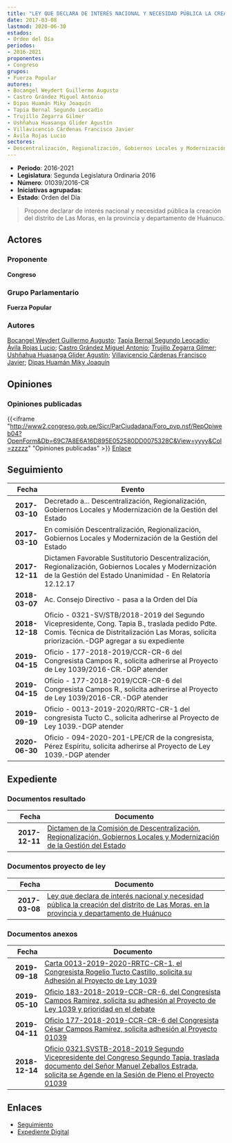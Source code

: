 ```yaml
---
title: "LEY QUE DECLARA DE INTERÉS NACIONAL Y NECESIDAD PÚBLICA LA CREACIÓN DEL DISTRITO DE LAS MORAS, EN LA PROVINCIA Y DEPARTAMENTO DE HUÁNUCO"
date: 2017-03-08
lastmod: 2020-06-30
estados:
- Orden del Día
periodos:
- 2016-2021
proponentes:
- Congreso
grupos:
- Fuerza Popular
autores:
- Bocangel Weydert Guillermo Augusto
- Castro Grández Miguel Antonio
- Dipas Huamán Miky Joaquín
- Tapia Bernal Segundo Leocadio
- Trujillo Zegarra Gilmer
- Ushñahua Huasanga Glider Agustín
- Villavicencio Cárdenas Francisco Javier
- Ávila Rojas Lucio
sectores:
- Descentralización, Regionalización, Gobiernos Locales y Modernización de la Gestión del Estado
---
```

- **Periodo**: 2016-2021
- **Legislatura**: Segunda Legislatura Ordinaria 2016
- **Número**: 01039/2016-CR
- **Iniciativas agrupadas**: 
- **Estado**: Orden del Día

> Propone declarar de interés nacional y necesidad pública la creación del distrito de Las Moras, en la provincia y departamento de Huánuco.


## Actores

### Proponente

**Congreso**

### Grupo Parlamentario

**Fuerza Popular**

### Autores

[Bocangel Weydert Guillermo Augusto](mailto:mailto:gbocangel@congreso.gob.pe); [Tapia Bernal Segundo Leocadio](mailto:mailto:stapia@congreso.gob.pe); [Ávila Rojas Lucio](mailto:mailto:lavilar@congreso.gob.pe); [Castro Grández Miguel Antonio](mailto:mailto:macastro@congreso.gob.pe); [Trujillo Zegarra Gilmer](mailto:mailto:gtrujilloz@congreso.gob.pe); [Ushñahua Huasanga Glider Agustín](mailto:mailto:gushnahua@congreso.gob.pe); [Villavicencio Cárdenas Francisco Javier](mailto:mailto:fvillavicencio@congreso.gob.pe); [Dipas Huamán Miky Joaquín](mailto:mailto:mdipas@congreso.gob.pe)

## Opiniones

### Opiniones publicadas

{{<iframe "http://www2.congreso.gob.pe/Sicr/ParCiudadana/Foro_pvp.nsf/RepOpiweb04?OpenForm&Db=69C7A8E6A16D895E052580DD0075328C&View=yyyy&Col=zzzzz" "Opiniones publicadas" >}}
[Enlace](http://www2.congreso.gob.pe/Sicr/ParCiudadana/Foro_pvp.nsf/RepOpiweb04?OpenForm&Db=69C7A8E6A16D895E052580DD0075328C&View=yyyy&Col=zzzzz)


## Seguimiento

| Fecha | Evento |
|------:|--------|
| **2017-03-10** | Decretado a... Descentralización, Regionalización, Gobiernos Locales y Modernización de la Gestión del Estado |
| **2017-03-10** | En comisión Descentralización, Regionalización, Gobiernos Locales y Modernización de la Gestión del Estado |
| **2017-12-11** | Dictamen Favorable Sustitutorio Descentralización, Regionalización, Gobiernos Locales y Modernización de la Gestión del Estado Unanimidad - En Relatoría 12.12.17 |
| **2018-03-07** | Ac. Consejo Directivo - pasa a la Orden del Día |
| **2018-12-18** | Oficio - 0321-SV/STB/2018-2019 del Segundo Vicepresidente, Cong. Tapia B., traslada pedido Pdte. Comis. Técnica de Distritalización Las Moras, solicita priorización.-DGP agregar a su expediente |
| **2019-04-15** | Oficio - 177-2018-2019/CCR-CR-6 del Congresista Campos R., solicita adherirse al Proyecto de Ley 1039/2016-CR.-DGP atender |
| **2019-04-15** | Oficio - 177-2018-2019/CCR-CR-6 del Congresista Campos R., solicita adherirse al Proyecto de Ley 1039/2016-CR.-DGP atender |
| **2019-09-19** | Oficio - 0013-2019-2020/RRTC-CR-1 del congresista Tucto C., solicita adherirse al Proyecto de Ley 1039.-DGP atender |
| **2020-06-30** | Oficio - 094-2020-201-LPE/CR de la congresista, Pérez Espíritu, solicita adherirse al Proyecto de Ley 1039.-DGP atender |

## Expediente

### Documentos resultado

| Fecha | Documento |
|------:|-----------|
| **2017-12-11** | [Dictamen de la Comisión de Descentralización, Regionalización, Gobiernos Locales y Modernización de la Gestión del Estado](http://www.leyes.congreso.gob.pe/Documentos/2016_2021/Dictamenes/Proyectos_de_Ley/01039DC08MAY20171211.pdf) |

### Documentos proyecto de ley

| Fecha | Documento |
|------:|-----------|
| **2017-03-08** | [Ley que declara de interés nacional y necesidad pública la creación del distrito de Las Moras, en la provincia y departamento de Huánuco](http://www.leyes.congreso.gob.pe/Documentos/2016_2021/Proyectos_de_Ley_y_de_Resoluciones_Legislativas/PL0103920170308.pdf) |

### Documentos anexos

| Fecha | Documento |
|------:|-----------|
| **2019-09-18** | [Carta 0013-2019-2020-RRTC-CR-1, el Congresista Rogelio Tucto Castillo, solicita su Adhesión al Proyecto de Ley 1039](http://www.leyes.congreso.gob.pe/Documentos/2016_2021/Adhesiones/Proyectos_de_Ley/CARTA-0013-2019-2020-RRTC-CR-1.pdf) |
| **2019-05-10** | [Oficio 183-2018-2019-CCR-CR-6, del Congresista Campos Ramirez, solicita su adhesión al Proyecto de Ley 1039 y prioridad en el debate](http://www.leyes.congreso.gob.pe/Documentos/2016_2021/Adhesiones/Proyectos_de_Ley/OFICIO-183-2018-2019-CCR-CR-6.pdf) |
| **2019-04-11** | [Oficio 177-2018-2019-CCR-CR-6 del Congresista César Campos Ramírez, solicita adhesión al Proyecto 01039](http://www.leyes.congreso.gob.pe/Documentos/2016_2021/Oficios/Congresistas/OFICIO-177-2018-2019-CCR-CR-6.pdf) |
| **2018-12-14** | [Oficio 0321.SVSTB-2018-2019 Segundo Vicepresidente del Congreso Segundo Tapia, traslada documento del Señor Manuel Zeballos Estrada, solicita se Agende en la Sesión de Pleno el Proyecto 01039](http://www.leyes.congreso.gob.pe/Documentos/2016_2021/Oficios/Congresistas/OFICIO-0321.SVSTB-2018-2019.pdf) |

## Enlaces

- [Seguimiento](http://www2.congreso.gob.pe/Sicr/TraDocEstProc/CLProLey2016.nsf/f7fff46988ca05b1052578e100829cc7/67af4f0c44bb78a1052580dd007594ed?OpenDocument)
- [Expediente Digital](http://www2.congreso.gob.pe/Sicr/TraDocEstProc/Expvirt_2011.nsf/visbusqptramdoc1621/01039?opendocument)

